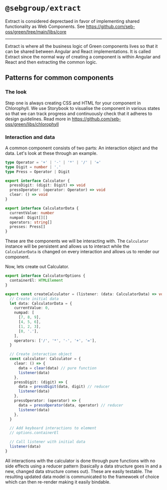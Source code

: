 # `@sebgroup/extract`

Extract is considered deprectaed in favor of implementing shared functionality as Web Components. See https://github.com/seb-oss/green/tree/main/libs/core

---

Extract is where all the business logic of Green components lives so that it
can be shared between Angular and React implementations. It is called Extract
since the normal way of creating a component is within Angular and React and
then extracting the common logic.

## Patterns for common components

### The look

Step one is always creating CSS and HTML for your component in Chlorophyll.
We use Storybook to visualise the component in various states so that we can
track progress and continuously check that it adheres to design guidelines.
Read more in https://github.com/seb-oss/green/libs/chlorophyll

### Interaction and data

A common component consists of two parts: An interaction object and the data.
Let's look at these through an example.

```typescript
type Operator = '+' | '-' | '*' | '/' | '='
type Digit = number | '.'
type Press = Operator | Digit

export interface Calculator {
  pressDigit: (digit: Digit) => void
  pressOperator: (operator: Operator) => void
  clear: () => void
}

export interface CalculatorData {
  currentValue: number
  numpad: Digit[][]
  operators: string[]
  presses: Press[]
}
```

These are the components we will be interacting with. The `Calculator` instance
will be persistent and allows us to interact while the `CalculatorData` is
changed on every interaction and allows us to render our component.

Now, lets create out Calculator.

```typescript
export interface CalculatorOptions {
  containerEl: HTMLElement
}

export const createCalculator = (listener: (data: CalculatorData) => void, options: CalculatorOptions): Calculator => {
  // Create initial data
  let data: CalculatorData = {
    currentValue: 0,
    numpad: [
      [7, 8, 9],
      [4, 5, 6],
      [1, 2, 3],
      [0, '.'],
    ],
    operators: ['/', '*', '-', '+', '='],
  }

  // Create interaction object
  const calculator: Calculator = {
    clear: () => {
      data = clear(data) // pure function
      listener(data)
    },
    pressDigit: (digit) => {
      data = pressDigit(data, digit) // reducer
      listener(data)
    },
    pressOperator: (operator) => {
      data = pressOperator(data, operator) // reducer
      listener(data)
    },
  }

  // Add keyboard interactions to element
  // options.containerEl

  // Call listener with initial data
  listener(data)
}
```

All interactions with the calculator is done through pure functions with no
side effects using a reducer pattern (basically a data structure goes in and
a new, changed data structure comes out). These are easily testable. The
resulting updated data model is communicated to the framewoek of choice which
can then re-render making it easily bindable.
